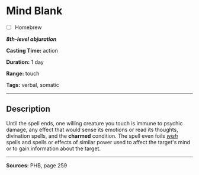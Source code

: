 # Mind Blank

- [ ] Homebrew

***8th-level abjuration***

**Casting Time:** action

**Duration:** 1 day

**Range:** touch

**Tags:** verbal, somatic

---

## Description
Until the spell ends, one willing creature you touch is immune to psychic damage, any effect that would sense its emotions or read its thoughts, divination spells, and the **charmed** condition.
The spell even foils [*wish*](./wish) spells and spells or effects of similar power used to affect the target's mind or to gain information about the target.

---

**Sources:** PHB, page 259
